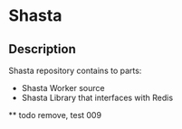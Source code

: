 # Shasta

## Description
Shasta repository contains to parts:
- Shasta Worker source
- Shasta Library that interfaces with Redis

** todo remove, test 009

